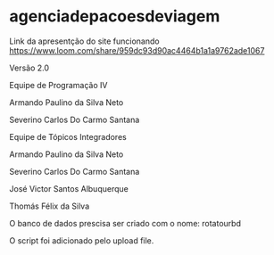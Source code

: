 # agenciadepacoesdeviagem
Link da apresentção do site funcionando
  https://www.loom.com/share/959dc93d90ac4464b1a1a9762ade1067

Versão 2.0

Equipe de Programação IV


Armando Paulino da Silva Neto

Severino Carlos Do Carmo Santana



Equipe de Tópicos Integradores


Armando Paulino da Silva Neto

Severino Carlos Do Carmo Santana

José Victor Santos Albuquerque

Thomás Félix da Silva

O banco de dados prescisa ser criado com o nome: rotatourbd

O script foi adicionado pelo upload file.
